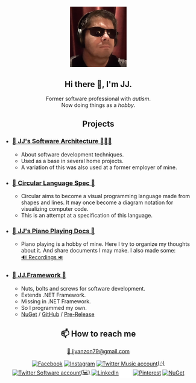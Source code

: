 <style type="text/css" rel="stylesheet">img, h2, p { text-align: center; }</style>

<p><img src="photo.png" width="150"/></p>

## Hi there 👋, I'm JJ.  

Former software professional with *autism*.  
Now doing things as a *hobby*.  

## Projects

- ### [📲 JJ's Software Architecture 🧑🏽‍💻](https://jjvanzon.github.io/JJs-Reference-Architecture/)
    - About software development techniques.
    - Used as a base in several home projects. 
    - A variation of this was also used at a former employer of mine.
- ### [🔵 Circular Language Spec 🔶](https://jjvanzon.github.io/Circular-Language-Spec/)
    - Circular aims to become a visual programming language made from shapes and lines. It may once become a diagram notation for visualizing computer code.
    - This is an attempt at a specification of this language.
- ### [🎵 JJ's Piano Playing Docs 🎹](https://jjvanzon.github.io/Piano-Playing-Docs/README.html)
    - Piano playing is a hobby of mine. Here I try to organize my thoughts about it. And share documents I may make. I also made some:  
    [🔊 Recordings ⏯️](https://jjvanzon.github.io/Piano-Playing-Docs/recordings)
- ### [🔩 JJ.Framework 🎁](https://www.nuget.org/profiles/jjvanzon)
    - Nuts, bolts and screws for software development.
    - Extends .NET Framework.
    - Missing in .NET Framework.
    - So I programmed my own.
    - [NuGet](https://www.nuget.org/profiles/jjvanzon) / [GitHub](https://github.com/jjvanzon/JJ.Framework) / [Pre-Release](https://dev.azure.com/jjvanzon/JJs-Software/_artifacts/feed/JJs-Pre-Release-Package-Feed) 
    
## 📫 How to reach me

<a href="mailto:jjvanzon79@gmail.com">📨 jjvanzon79@gmail.com</a>

<p align="left">
<a href="https://fb.com/janjoost.vanzon" target="blank"><img align="center" src="https://raw.githubusercontent.com/rahuldkjain/github-profile-readme-generator/master/src/images/icons/Social/facebook.svg" alt="Facebook" height="30" width="40" /></a>
<a href="https://instagram.com/jjvanzon79" target="blank"><img align="center" src="https://raw.githubusercontent.com/rahuldkjain/github-profile-readme-generator/master/src/images/icons/Social/instagram.svg" alt="Instagram" height="30" width="40" /></a>
<a href="https://twitter.com/@jjvanzonmusic" target="blank"><img align="center" src="https://raw.githubusercontent.com/rahuldkjain/github-profile-readme-generator/master/src/images/icons/Social/twitter.svg" alt="Twitter Music account" height="30" width="40" />(🎶)</a>
<a href="https://twitter.com/@devjj79" target="blank"><img align="center" src="https://raw.githubusercontent.com/rahuldkjain/github-profile-readme-generator/master/src/images/icons/Social/twitter.svg" alt="Twitter Software account" height="30" width="40" />(💻)</a>
<a href="https://linkedin.com/in/jj-van-zon-04b80a18" target="blank"><img align="center" src="https://raw.githubusercontent.com/rahuldkjain/github-profile-readme-generator/master/src/images/icons/Social/linked-in-alt.svg" alt="LinkedIn" height="30" width="40" /></a>
<a href="https://github.com/jjvanzon/" target="blank"><img align="center" src="github.png" alt="GitHub" height="30" width="30" /></a>
<a href="https://nl.pinterest.com/jjvanzon/" target="blank"><img align="center" src="https://assets.pinterest.com/images/pidgets/pinit_fg_en_round_red_32.png" alt="Pinterest" height="34" width="34" /></a>
<a href="https://www.nuget.org/profiles/jjvanzon" target="blank"><img align="center" src="https://www.nuget.org/Content/gallery/img/logo-header.svg" alt="NuGet" height="25" /></a>
</p>